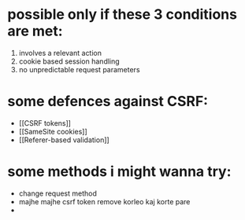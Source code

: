 # possible only if these 3 conditions are met:
1. involves a relevant action 
2. cookie based session handling
3. no unpredictable request parameters
# some defences against CSRF:
- [[CSRF tokens]]
- [[SameSite cookies]]
- [[Referer-based validation]] 
# some methods i might wanna try:
- change request method 
- majhe majhe csrf token remove korleo kaj korte pare 
- 